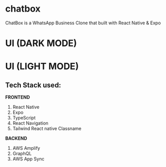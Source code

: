 # chatbox
ChatBox is a WhatsApp Business Clone that built with React Native &amp; Expo

# UI (DARK MODE)
<div stye = "display: flex; justify-content: space-around">

</div>

# UI (LIGHT MODE)
<div stye = "display: flex; justify-content: space-around">

</div>

## Tech Stack used:
**FRONTEND**
1. React Native
2. Expo
3. TypeScript
4. React Navigation
5. Tailwind React native Classname

**BACKEND**
1. AWS Amplify
2. GraphQL
3. AWS App Sync
